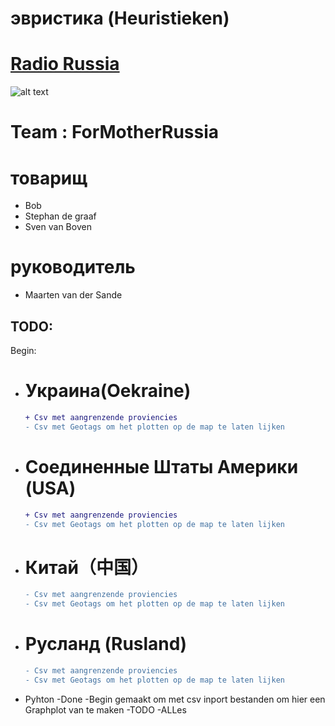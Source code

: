 # эвристика (Heuristieken)


# [Radio Russia](http://heuristieken.nl/wiki/index.php?title=Radio_Russia)



![alt text](http://www.cnclabs.com/redalert2/images/sovietlogo_small.jpg)
# Team : ForMotherRussia

# товарищ
+ Bob
+ Stephan de graaf
+ Sven van Boven

# руководитель
+ Maarten van der Sande

## TODO:
Begin:
- # Украина(Oekraine)
    ```diff
    + Csv met aangrenzende proviencies
    - Csv met Geotags om het plotten op de map te laten lijken
    ```

- # Соединенные Штаты Америки (USA)
    ```diff
    + Csv met aangrenzende proviencies
    - Csv met Geotags om het plotten op de map te laten lijken
    ```

- # Китай（中国）
    ```diff
    - Csv met aangrenzende proviencies
    - Csv met Geotags om het plotten op de map te laten lijken
    ```

- # Русланд (Rusland)
    ```diff
    - Csv met aangrenzende proviencies
    - Csv met Geotags om het plotten op de map te laten lijken
    ```

+ Pyhton
    -Done
        -Begin gemaakt om met csv inport bestanden om hier een Graphplot van te maken
    -TODO
        -ALLes


